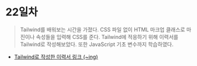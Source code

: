 # 22일차

> Tailwind를 배워보는 시간을 가졌다. CSS 파일 없이 HTML 마크업 클래스로 마진이나 속성들을 입력해 CSS를 준다. Tailwind에 적응하기 위해 이력서를 Tailwind로 작성해보았다. 또한 JavaScript 기초 변수까지 학습하였다.

- [Tailwind로 작성한 이력서 링크 (~ing)](https://chuhoon.github.io/tailwind-practice/)

